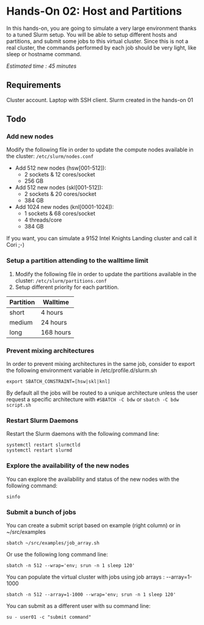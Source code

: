 # Hands-On 02: Host and Partitions
<!--
Copyright (C) 2017 Jordi Blasco
Permission is granted to copy, distribute and/or modify this document
under the terms of the GNU Free Documentation License, Version 1.3
or any later version published by the Free Software Foundation;
with no Invariant Sections, no Front-Cover Texts, and no Back-Cover Texts.
A copy of the license is included in the section entitled "GNU
Free Documentation License".
-->
In this hands-on, you are going to simulate a very large environment thanks to a tuned Slurm setup. You will be able to setup different hosts and partitions, and submit some jobs to this virtual cluster. Since this is not a real cluster, the commands performed by each job should be very light, like sleep or hostname command.

*Estimated time : 45 minutes*

## Requirements
Cluster account.
Laptop with SSH client.
Slurm created in the hands-on 01

## Todo

### Add new nodes
Modify the following file in order to update the compute nodes available in the cluster: ```/etc/slurm/nodes.conf```
* Add 512 new nodes (hsw[001-512]):
  * 2 sockets & 12 cores/socket
  * 256 GB
* Add 512 new nodes (skl[001-512]):
  * 2 sockets & 20 cores/socket
  * 384 GB
* Add 1024 new nodes (knl[0001-1024]):
  * 1 sockets & 68 cores/socket
  * 4 threads/core
  * 384 GB

If you want, you can simulate a 9152 Intel Knights Landing cluster and call it Cori ;-)

### Setup a partition attending to the walltime limit
1. Modify the following file in order to update the partitions available in the cluster: ```/etc/slurm/partitions.conf```
2. Setup different priority for each partition.

| Partition  |  Walltime  |
| ---------- | ---------- |
| short      | 4 hours    | 
| medium     | 24 hours   | 
| long       | 168 hours  |

### Prevent mixing architectures

In order to prevent mixing architectures in the same job, consider to export the following environment variable in /etc/profile.d/slurm.sh

```
export SBATCH_CONSTRAINT=[hsw|skl|knl] 
```

By default all the jobs will be routed to a unique architecture unless the user request a specific architecture with ```#SBATCH -C bdw``` or ```sbatch -C bdw script.sh```

### Restart Slurm Daemons 
Restart the Slurm daemons with the following command line:

```
systemctl restart slurmctld
systemctl restart slurmd
```

### Explore the availability of the new nodes
You can explore the availability and status of the new nodes with the following command:

```
sinfo
```

### Submit a bunch of jobs

You can create a submit script based on example (right column) or in ~/src/examples

```
sbatch ~/src/examples/job_array.sh
```

Or use the following long command line:

```
sbatch -n 512 --wrap='env; srun -n 1 sleep 120'
```
You can populate the virtual cluster with jobs using job arrays : --array=1-1000

```
sbatch -n 512 --array=1-1000 --wrap='env; srun -n 1 sleep 120'
```

You can submit as a different user with su command line:

```
su - user01 -c "submit command"
```
